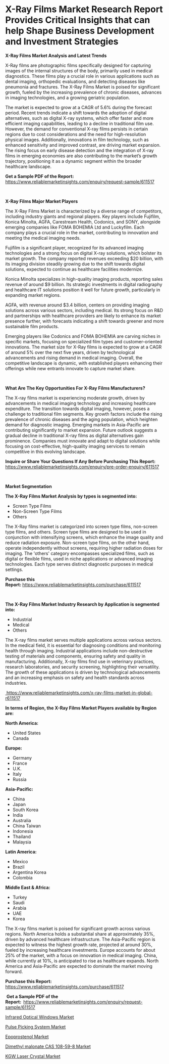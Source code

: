 <p><h1>X-Ray Films Market Research Report Provides Critical Insights that can help Shape Business Development and Investment Strategies</h1></p><p><strong>X-Ray Films Market Analysis and Latest Trends</strong></p>
<p><p>X-Ray films are photographic films specifically designed for capturing images of the internal structures of the body, primarily used in medical diagnostics. These films play a crucial role in various applications such as dental imaging, orthopedic evaluations, and detecting diseases like pneumonia and fractures. The X-Ray Films Market is poised for significant growth, fueled by the increasing prevalence of chronic diseases, advances in imaging technologies, and a growing geriatric population.</p><p>The market is expected to grow at a CAGR of 5.6% during the forecast period. Recent trends indicate a shift towards the adoption of digital alternatives, such as digital X-ray systems, which offer faster and more efficient imaging capabilities, leading to a decline in traditional film use. However, the demand for conventional X-ray films persists in certain regions due to cost considerations and the need for high-resolution physical images. Additionally, innovations in film technology, such as enhanced sensitivity and improved contrast, are driving market expansion. The rising focus on early disease detection and the integration of X-ray films in emerging economies are also contributing to the market’s growth trajectory, positioning it as a dynamic segment within the broader healthcare landscape.</p></p>
<p><strong>Get a Sample PDF of the Report:&nbsp;</strong> <a href="https://www.reliablemarketinsights.com/enquiry/request-sample/611517?utm_campaign=1622&utm_medium=2&utm_source=Github&utm_content=ia&utm_term=12102024&utm_id=x-ray-films">https://www.reliablemarketinsights.com/enquiry/request-sample/611517</a></p>
<p>&nbsp;</p>
<p><strong>X-Ray Films Major Market Players</strong></p>
<p><p>The X-Ray Films Market is characterized by a diverse range of competitors, including industry giants and regional players. Key players include Fujifilm, Konica Minolta, AGFA, Carestream Health, Codonics, and SONY, alongside emerging companies like FOMA BOHEMIA Ltd and Luckyfilm. Each company plays a crucial role in the market, contributing to innovation and meeting the medical imaging needs.</p><p>Fujifilm is a significant player, recognized for its advanced imaging technologies and a strong focus on digital X-ray solutions, which bolster its market growth. The company reported revenues exceeding $20 billion, with its imaging division steadily growing due to the shift towards digital solutions, expected to continue as healthcare facilities modernize.</p><p>Konica Minolta specializes in high-quality imaging products, reporting sales revenue of around $9 billion. Its strategic investments in digital radiography and healthcare IT solutions position it well for future growth, particularly in expanding market regions.</p><p>AGFA, with revenue around $3.4 billion, centers on providing imaging solutions across various sectors, including medical. Its strong focus on R&D and partnerships with healthcare providers are likely to enhance its market presence further, with forecasts indicating a shift towards greener and more sustainable film products.</p><p>Emerging players like Codonics and FOMA BOHEMIA are carving niches in specific markets, focusing on specialized film types and customer-oriented innovations. The market size for X-Ray films is expected to grow at a CAGR of around 5% over the next five years, driven by technological advancements and rising demand in medical imaging. Overall, the competitive landscape is dynamic, with established players enhancing their offerings while new entrants innovate to capture market share.</p></p>
<p>&nbsp;</p>
<p><strong>What Are The Key Opportunities For X-Ray Films Manufacturers?</strong></p>
<p><p>The X-ray films market is experiencing moderate growth, driven by advancements in medical imaging technology and increasing healthcare expenditure. The transition towards digital imaging, however, poses a challenge to traditional film segments. Key growth factors include the rising prevalence of chronic diseases and the aging population, which heighten demand for diagnostic imaging. Emerging markets in Asia-Pacific are contributing significantly to market expansion. Future outlook suggests a gradual decline in traditional X-ray films as digital alternatives gain prominence. Companies must innovate and adapt to digital solutions while focusing on cost-effective, high-quality imaging services to remain competitive in this evolving landscape.</p></p>
<p><strong>Inquire or Share Your Questions If Any Before Purchasing This Report:</strong> <a href="https://www.reliablemarketinsights.com/enquiry/pre-order-enquiry/611517?utm_campaign=1622&utm_medium=2&utm_source=Github&utm_content=ia&utm_term=12102024&utm_id=x-ray-films">https://www.reliablemarketinsights.com/enquiry/pre-order-enquiry/611517</a></p>
<p>&nbsp;</p>
<p><strong>Market Segmentation</strong></p>
<p><strong>The X-Ray Films Market Analysis by types is segmented into:</strong></p>
<p><ul><li>Screen Type Films</li><li>Non-Screen Type Films</li><li>Others</li></ul></p>
<p><p>The X-Ray films market is categorized into screen type films, non-screen type films, and others. Screen type films are designed to be used in conjunction with intensifying screens, which enhance the image quality and reduce radiation exposure. Non-screen type films, on the other hand, operate independently without screens, requiring higher radiation doses for imaging. The 'others' category encompasses specialized films, such as digital or flexible films, used in niche applications or advanced imaging technologies. Each type serves distinct diagnostic purposes in medical settings.</p></p>
<p><strong>Purchase this Report:&nbsp;</strong><a href="https://www.reliablemarketinsights.com/purchase/611517?utm_campaign=1622&utm_medium=2&utm_source=Github&utm_content=ia&utm_term=12102024&utm_id=x-ray-films">https://www.reliablemarketinsights.com/purchase/611517</a></p>
<p>&nbsp;</p>
<p><strong>The X-Ray Films Market Industry Research by Application is segmented into:</strong></p>
<p><ul><li>Industrial</li><li>Medical</li><li>Others</li></ul></p>
<p><p>The X-ray films market serves multiple applications across various sectors. In the medical field, it is essential for diagnosing conditions and monitoring health through imaging. Industrial applications include non-destructive testing of materials and components, ensuring safety and quality in manufacturing. Additionally, X-ray films find use in veterinary practices, research laboratories, and security screening, highlighting their versatility. The growth of these applications is driven by technological advancements and an increasing emphasis on safety and health standards across industries.</p></p>
<p><a href="https://www.reliablemarketinsights.com/x-ray-films-market-in-global-r611517?utm_campaign=1622&utm_medium=2&utm_source=Github&utm_content=ia&utm_term=12102024&utm_id=x-ray-films">&nbsp;https://www.reliablemarketinsights.com/x-ray-films-market-in-global-r611517</a></p>
<p><strong>In terms of Region, the X-Ray Films Market Players available by Region are:</strong></p>
<p>
    <p> <strong> North America: </strong>
        <ul>
            <li>United States</li>
            <li>Canada</li>
        </ul>
        </p> 
    <p> <strong> Europe: </strong>
        <ul>
            <li>Germany</li>
            <li>France</li>
            <li>U.K.</li>
            <li>Italy</li>
            <li>Russia</li>
        </ul>
        </p> 
    <p> <strong> Asia-Pacific: </strong>
        <ul>
            <li>China</li>
            <li>Japan</li>
            <li>South Korea</li>
            <li>India</li>
            <li>Australia</li>
            <li>China Taiwan</li>
            <li>Indonesia</li>
            <li>Thailand</li>
            <li>Malaysia</li>
        </ul>
        </p> 
    <p> <strong> Latin America: </strong>
        <ul>
            <li>Mexico</li>
            <li>Brazil</li>
            <li>Argentina Korea</li>
            <li>Colombia</li>
        </ul>
        </p> 
    <p> <strong> Middle East & Africa: </strong>
        <ul>
            <li>Turkey</li>
            <li>Saudi</li>
            <li>Arabia</li>
            <li>UAE</li>
            <li>Korea</li>
        </ul>
    </p>
    </p>
<p><p>The X-ray films market is poised for significant growth across various regions. North America holds a substantial share at approximately 35%, driven by advanced healthcare infrastructure. The Asia-Pacific region is expected to witness the highest growth rate, projected at around 30%, fueled by increasing healthcare investments. Europe accounts for about 25% of the market, with a focus on innovation in medical imaging. China, while currently at 10%, is anticipated to rise as healthcare expands. North America and Asia-Pacific are expected to dominate the market moving forward.</p></p>
<p><strong>Purchase this Report: </strong><a href="https://www.reliablemarketinsights.com/purchase/611517?utm_campaign=1622&utm_medium=2&utm_source=Github&utm_content=ia&utm_term=12102024&utm_id=x-ray-films">https://www.reliablemarketinsights.com/purchase/611517</a></p>
<p>&nbsp;<strong>Get a Sample PDF of the Report:&nbsp;&nbsp;</strong><a href="https://www.reliablemarketinsights.com/enquiry/request-sample/611517?utm_campaign=1622&utm_medium=2&utm_source=Github&utm_content=ia&utm_term=12102024&utm_id=x-ray-films">https://www.reliablemarketinsights.com/enquiry/request-sample/611517</a></p>
<p><strong></strong></p>
<p><p><a href="https://www.linkedin.com/pulse/infrared-optical-windows-industry-sector-new-technologies-ywb7c?utm_campaign=1622&utm_medium=2&utm_source=Github&utm_content=ia&utm_term=12102024&utm_id=x-ray-films">Infrared Optical Windows Market</a></p><p><a href="https://www.linkedin.com/pulse/global-pulse-picking-system-market-trends-forecasts-strategic-kzjrf?utm_campaign=1622&utm_medium=2&utm_source=Github&utm_content=ia&utm_term=12102024&utm_id=x-ray-films">Pulse Picking System Market</a></p><p><a href="https://github.com/shantaev7par/Market-Research-Report-List-1/blob/main/epoprostenol-market.md?utm_campaign=1622&utm_medium=2&utm_source=Github&utm_content=ia&utm_term=12102024&utm_id=x-ray-films">Epoprostenol Market</a></p><p><a href="https://github.com/delmasportse2/Market-Research-Report-List-1/blob/main/dimethyl-malonate-cas-108-59-8-market.md?utm_campaign=1622&utm_medium=2&utm_source=Github&utm_content=ia&utm_term=12102024&utm_id=x-ray-films">Dimethyl malonate CAS 108-59-8 Market</a></p><p><a href="https://www.linkedin.com/pulse/kgw-laser-crystal-market-outlook-current-assessment-future-elvdc?utm_campaign=1622&utm_medium=2&utm_source=Github&utm_content=ia&utm_term=12102024&utm_id=x-ray-films">KGW Laser Crystal Market</a></p></p>